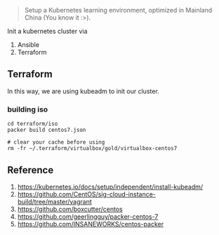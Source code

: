 > Setup a Kubernetes learning environment, optimized in Mainland China (You know it :>).

Init a kubernetes cluster via
1. Ansible
1. Terraform

## Terraform

In this way, we are using kubeadm to init our cluster.

### building iso
```
cd terraform/iso
packer build centos7.json

# clear your cache before using
rm -fr ~/.terraform/virtualbox/gold/virtualbox-centos7
```

## Reference
1. https://kubernetes.io/docs/setup/independent/install-kubeadm/
1. https://github.com/CentOS/sig-cloud-instance-build/tree/master/vagrant
1. https://github.com/boxcutter/centos
1. https://github.com/geerlingguy/packer-centos-7
1. https://github.com/INSANEWORKS/centos-packer
